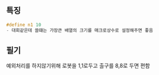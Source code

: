 ## 특징
```c++
#define n1 10
- 대회같은데 쓸떄는 가장큰 배열의 크기를 매크로상수로 설정해주면 좋음
```
## 필기
예외처리를 하지않기위해 로봇을 1,1로두고 출구를 8,8로 두면 편함
